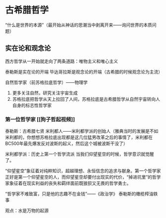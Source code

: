# 古希腊哲学

“什么是世界的本源”（最开始从神话的思潮当中剥离开来——询问世界的本质问题）

## 实在论和观念论

西方哲学从一开始就走向了两条道路：唯物主义和唯心主义

泰勒斯是实在论的开端 毕达哥拉斯是观念论的开端（古希腊的时候观念论为主流）

自然哲学家（前苏格拉底哲学）——物理学

1. 更多关注自然，研究关注宇宙生成
2. 苏格拉底把哲学从天上拉回了人间，苏格拉底是古希腊哲学从自然宇宙转向人自身的标志性哲学家

### 第一位哲学家 [[狗子哲起视频]]

泰勒斯：古希腊七贤 米利都人——米利都学派的创始人（雅典当时的发展是不如米利都的，你想想苏格拉底出现都是这几位猛男改革之后的事情了，米利都在BC500年最先爆发反对波斯的起义，然后这个城被波斯干没了）

米利都学派：历史上第一个哲学流派
当我们仰望星空的时候，哲学意识就觉醒了。

“仰望星空”象征着对纯粹知识，超越理想、永恒信念的追求与献身。第一个哲学家正好是第一个仰望星空的人，而仰望星空却要付出现实的代价，“掉进坑里”的哲学家象征着在现实利益的丧失和羁绊面前既狼狈又无畏的哲学勇士。

“哲学家不难致富，只是他的志趣不在金钱”——《政治学》  泰勒斯的橄榄榨油轶事

观点：水是万物的起源



